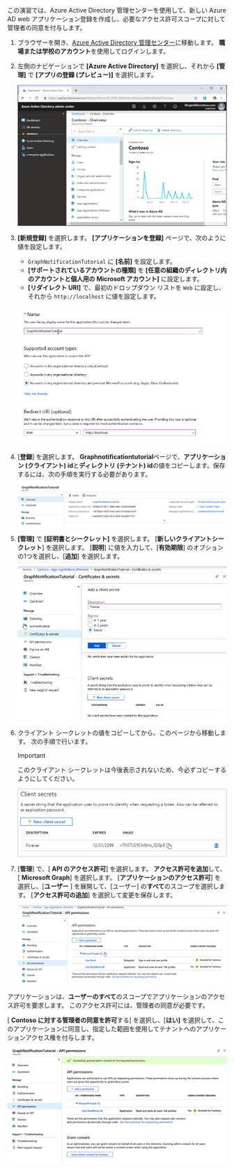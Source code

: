 <!-- markdownlint-disable MD002 MD041 -->

この演習では、Azure Active Directory 管理センターを使用して、新しい Azure AD web アプリケーション登録を作成し、必要なアクセス許可スコープに対して管理者の同意を付与します。

1. ブラウザーを開き、[Azure Active Directory 管理センター](https://portal.azure.com)に移動します。 **職場または学校のアカウント**を使用してログインします。

1. 左側のナビゲーションで **[Azure Active Directory]** を選択し、それから **[管理]** で **[アプリの登録 (プレビュー)]** を選択します。

    ![アプリの登録のスクリーンショット ](./images/01.png)

1. **[新規登録]** を選択します。 **[アプリケーションを登録]** ページで、次のように値を設定します。

    - `GraphNotificationTutorial` に **[名前]** を設定します。
    - **[サポートされているアカウントの種類]** を **[任意の組織のディレクトリ内のアカウントと個人用の Microsoft アカウント]** に設定します。
    - **[リダイレクト URI]** で、最初のドロップダウン リストを `Web` に設定し、それから `http://localhost` に値を設定します。

    ![[アプリケーションの登録] ページのスクリーンショット](./images/02.png)

1. [**登録**] を選択します。 **Graphnotificationtutorial**ページで、**アプリケーション (クライアント) id**と**ディレクトリ (テナント) id**の値をコピーします。保存するには、次の手順を実行する必要があります。

    ![新しいアプリの登録のアプリケーション ID のスクリーンショット](./images/03.png)

1. **[管理]** で **[証明書とシークレット]** を選択します。 [**新しいクライアントシークレット**] を選択します。 [**説明**] に値を入力して、[**有効期限**] のオプションの1つを選択し、[**追加**] を選択します。

    ![[クライアントシークレットの追加] ダイアログのスクリーンショット](./images/04.png)

1. クライアント シークレットの値をコピーしてから、このページから移動します。 次の手順で行います。

    > [!IMPORTANT]
    > このクライアント シークレットは今後表示されないため、今必ずコピーするようにしてください。

    ![新しく追加されたクライアントシークレットのスクリーンショット](./images/05.png)

1. [**管理**] で、[ **API のアクセス許可**] を選択します。 **アクセス許可を追加**して、[ **Microsoft Graph**] を選択します。 [**アプリケーションのアクセス許可**] を選択し、[**ユーザー** ] を展開して、[ユーザー] の**すべて**のスコープを選択します。 [**アクセス許可の追加**] を選択して変更を保存します。

    ![新しく追加されたクライアントシークレットのスクリーンショット](./images/06.png)

アプリケーションは、**ユーザーのすべて**のスコープでアプリケーションのアクセス許可を要求します。 このアクセス許可には、管理者の同意が必要です。

[ **Contoso に対する管理者の同意を許可**する] を選択し、[**はい]** を選択して、このアプリケーションに同意し、指定した範囲を使用してテナントへのアプリケーションアクセス権を付与します。

![サインインのスクリーンショット](./images/07.png)
